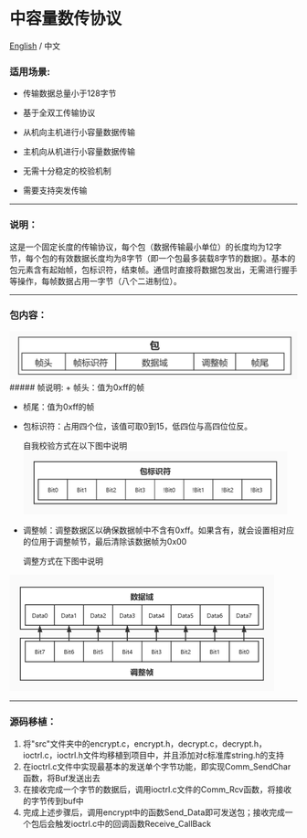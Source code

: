 # 中容量数传协议

[English](https://github.com/ZhuYanzhen1/CDTP/blob/master/Mid%20Capacity/README.md) / 中文

### 适用场景:
+ 传输数据总量小于128字节

+ 基于全双工传输协议

+ 从机向主机进行小容量数据传输

+ 主机向从机进行小容量数据传输

+ 无需十分稳定的校验机制

+ 需要支持突发传输

***
### 说明：

这是一个固定长度的传输协议，每个包（数据传输最小单位）的长度均为12字节，每个包的有效数据长度均为8字节（即一个包最多装载8字节的数据）。基本的包元素含有起始帧，包标识符，结束帧。通信时直接将数据包发出，无需进行握手等操作，每帧数据占用一字节（八个二进制位）。

***

### 包内容：

<img src="https://raw.githubusercontent.com/ZhuYanzhen1/CDTP/master/image/Package%20Contents_cn.jpg" alt="PID Frame" title="PID Frame"  />
##### 帧说明:
+ 帧头：值为0xff的帧

+ 桢尾：值为0xff的帧

+ 包标识符：占用四个位，该值可取0到15，低四位与高四位位反。

  自我校验方式在以下图中说明
  <img src="https://raw.githubusercontent.com/ZhuYanzhen1/CDTP/master/image/PID%20Frame_cn.jpg" alt="PID Frame" title="PID Frame" style="zoom: 50%;" />

+ 调整帧：调整数据区以确保数据帧中不含有0xff。如果含有，就会设置相对应的位用于调整帧节，最后清除该数据帧为0x00

  调整方式在下图中说明
 <img src="https://raw.githubusercontent.com/ZhuYanzhen1/CDTP/master/image/Adjust%20Frame_cn.jpg" alt="Adjust Frame" title="Adjust Frame" style="zoom: 50%;" />

***

### 源码移植：

1. 将"src"文件夹中的encrypt.c，encrypt.h，decrypt.c，decrypt.h，ioctrl.c，ioctrl.h文件均移植到项目中，并且添加对c标准库string.h的支持
2. 在ioctrl.c文件中实现最基本的发送单个字节功能，即实现Comm_SendChar函数，将Buf发送出去
3. 在接收完成一个字节的数据后，调用ioctrl.c文件的Comm_Rcv函数，将接收的字节传到buf中
4. 完成上述步骤后，调用encrypt中的函数Send_Data即可发送包；接收完成一个包后会触发ioctrl.c中的回调函数Receive_CallBack